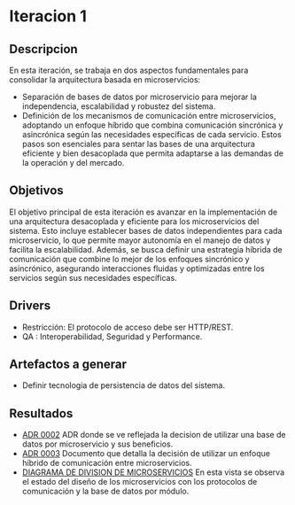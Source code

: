 # Iteracion 1

## Descripcion
En esta iteración, se trabaja en dos aspectos fundamentales para consolidar la arquitectura basada en microservicios:
* Separación de bases de datos por microservicio para mejorar la independencia, escalabilidad y robustez del sistema.
* Definición de los mecanismos de comunicación entre microservicios, adoptando un enfoque híbrido que combina comunicación sincrónica y asincrónica según las necesidades específicas de cada servicio.
Estos pasos son esenciales para sentar las bases de una arquitectura eficiente y bien desacoplada que permita adaptarse a las demandas de la operación y del mercado.

## Objetivos
El objetivo principal de esta iteración es avanzar en la implementación de una arquitectura desacoplada y eficiente para los microservicios del sistema. Esto incluye establecer bases de datos independientes para cada microservicio, lo que permite mayor autonomía en el manejo de datos y facilita la escalabilidad. Además, se busca definir una estrategia híbrida de comunicación que combine lo mejor de los enfoques sincrónico y asincrónico, asegurando interacciones fluidas y optimizadas entre los servicios según sus necesidades específicas.

## Drivers
* Restricción: El protocolo de acceso debe ser HTTP/REST.
* QA : Interoperabilidad, Seguridad y Performance.

## Artefactos a generar
* Definir tecnologia de persistencia de datos del sistema.

## Resultados
* [ADR 0002](/docs/decisiones/0002-utilizar-una-base-de-datos-por-microservicio.md) ADR donde se ve reflejada la decision de utilizar una base de datos por microservicio y sus beneficios.
* [ADR 0003](/docs/decisiones/0003-desarrollo-de-comunicacion-de-los-microservicios.md) Documento que detalla la decisión de utilizar un enfoque híbrido de comunicación entre microservicios.
* [DIAGRAMA DE DIVISION DE MICROSERVICIOS](/docs/vistas/Diagrama_de_division_de_microservicios.png) En esta vista se observa el estado del diseño de los microservicios con los protocolos de comunicación y la base de datos por módulo.